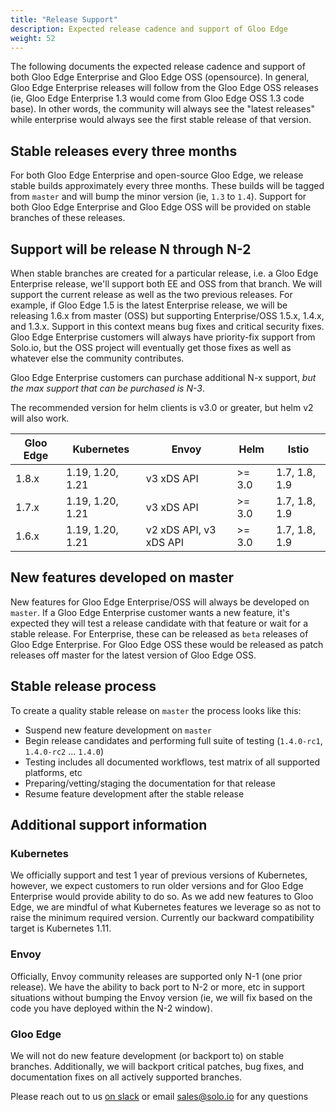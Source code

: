 ```yaml
---
title: "Release Support"
description: Expected release cadence and support of Gloo Edge
weight: 52
---
```



The following documents the expected release cadence and support of both Gloo Edge Enterprise and Gloo Edge OSS (opensource). In general, Gloo Edge Enterprise releases will follow from the Gloo Edge OSS releases (ie, Gloo Edge Enterprise 1.3 would come from Gloo Edge OSS 1.3 code base). In other words, the community will always see the "latest releases" while enterprise would always see the first stable release of that version. 


## Stable releases every three months

For both Gloo Edge Enterprise and open-source Gloo Edge, we release stable builds approximately every three months. These builds will be tagged from `master` and will bump the minor version (ie, `1.3` to `1.4`). Support for both Gloo Edge Enterprise and Gloo Edge OSS will be provided on stable branches of these releases. 

## Support will be release N through N-2

When stable branches are created for a particular release, i.e. a Gloo Edge Enterprise release, we'll support both EE and OSS from that branch. We will support the current release as well as the two previous releases. For example, if Gloo Edge 1.5 is the latest Enterprise release, we will be releasing 1.6.x from master (OSS) but supporting Enterprise/OSS 1.5.x, 1.4.x, and 1.3.x. Support in this context means bug fixes and critical security fixes. Gloo Edge Enterprise customers will always have priority-fix support from Solo.io, but the OSS project will eventually get those fixes as well as whatever else the community contributes.

Gloo Edge Enterprise customers can purchase additional N-x support, _but the max support that can be purchased is N-3_.

The recommended version for helm clients is v3.0 or greater, but helm v2 will also work.

| Gloo Edge | Kubernetes | Envoy | Helm | Istio |
|------|----------|---------|--------|------|
| 1.8.x | 1.19, 1.20, 1.21 | v3 xDS API | >= 3.0 | 1.7, 1.8, 1.9 |
| 1.7.x | 1.19, 1.20, 1.21 | v3 xDS API | >= 3.0 | 1.7, 1.8, 1.9 |
| 1.6.x | 1.19, 1.20, 1.21| v2 xDS API, v3 xDS API  | >= 3.0 | 1.7, 1.8, 1.9 |



## New features developed on master

New features for Gloo Edge Enterprise/OSS will always be developed on `master`. If a Gloo Edge Enterprise customer wants a new feature, it's expected they will test a release candidate with that feature or wait for a stable release. For Enterprise, these can be released as `beta` releases of Gloo Edge Enterprise. For Gloo Edge OSS these would be released as patch releases off master for the latest version of Gloo Edge OSS.

## Stable release process

To create a quality stable release on `master` the process looks like this:

* Suspend new feature development on `master`
* Begin release candidates and performing full suite of testing (`1.4.0-rc1`, `1.4.0-rc2` ... `1.4.0`)
* Testing includes all documented workflows, test matrix of all supported platforms, etc
* Preparing/vetting/staging the documentation for that release
* Resume feature development after the stable release



## Additional support information

### Kubernetes 
We officially support and test 1 year of previous versions of Kubernetes, however, we expect customers to run older versions and for Gloo Edge Enterprise would provide ability to do so. As we add new features to Gloo Edge, we are mindful of what Kubernetes features we leverage so as not to raise the minimum required version. Currently our backward compatibility target is Kubernetes 1.11.

### Envoy
Officially, Envoy community releases are supported only N-1 (one prior release). We have the ability to back port to N-2 or more, etc in support situations without bumping the Envoy version (ie, we will fix based on the code you have deployed within the N-2 window). 

### Gloo Edge
We will not do new feature development (or backport to) on stable branches. Additionally, we will backport critical patches, bug fixes, and documentation fixes on all actively supported branches.


Please reach out to us [on slack](https://slack.solo.io) or email [sales@solo.io](mailto:sales@solo.io) for any questions 
